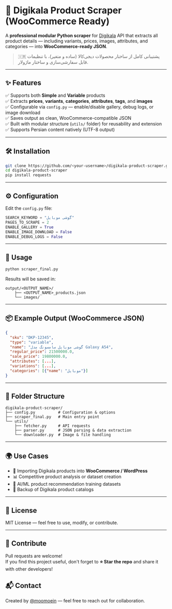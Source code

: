# 🧠 Digikala Product Scraper (WooCommerce Ready)

A **professional modular Python scraper** for [Digikala](https://www.digikala.com/) API that extracts all product details — including variants, prices, images, attributes, and categories — into **WooCommerce-ready JSON**.

> 🇮🇷 پشتیبانی کامل از ساختار محصولات دیجی‌کالا (ساده و متغیر)، با تنظیمات قابل سفارشی‌سازی و ساختار ماژولار.

---

## ✨ Features

✅ Supports both **Simple** and **Variable** products  
✅ Extracts **prices**, **variants**, **categories**, **attributes**, **tags**, and **images**  
✅ Configurable via `config.py` — enable/disable gallery, debug logs, or image download  
✅ Saves output as clean, WooCommerce-compatible JSON  
✅ Built with modular structure (`utils/` folder) for reusability and extension  
✅ Supports Persian content natively (UTF-8 output)


---

## 🛠️ Installation

```bash
git clone https://github.com/<your-username>/digikala-product-scraper.git
cd digikala-product-scraper
pip install requests
````

---

## ⚙️ Configuration

Edit the `config.py` file:

```python
SEARCH_KEYWORD = "گوشی موبایل"
PAGES_TO_SCRAPE = 2
ENABLE_GALLERY = True
ENABLE_IMAGE_DOWNLOAD = False
ENABLE_DEBUG_LOGS = False
```

---

## 🚀 Usage

```bash
python scraper_final.py
```

Results will be saved in:

```
output/<OUTPUT_NAME>/
    ├── <OUTPUT_NAME>_products.json
    └── images/
```

---

## 📦 Example Output (WooCommerce JSON)

```json
{
  "sku": "DKP-12345",
  "type": "variable",
  "name": "گوشی موبایل سامسونگ مدل Galaxy A54",
  "regular_price": 21500000.0,
  "sale_price": 19800000.0,
  "attributes": [...],
  "variations": [...],
  "categories": [{"name": "موبایل"}]
}
```

---

## 🧩 Folder Structure

```
digikala-product-scraper/
├── config.py          # Configuration & options
├── scraper_final.py   # Main entry point
└── utils/
    ├── fetcher.py     # API requests
    ├── parser.py      # JSON parsing & data extraction
    └── downloader.py  # Image & file handling
```

---

## 🌍 Use Cases

* 🔄 Importing Digikala products into **WooCommerce / WordPress**
* 📊 Competitive product analysis or dataset creation
* 🧠 AI/ML product recommendation training datasets
* 💾 Backup of Digikala product catalogs

---

## 📜 License

MIT License — feel free to use, modify, or contribute.

---

## 🤝 Contribute
Pull requests are welcome!  
If you find this project useful, don't forget to **⭐ Star the repo** and share it with other developers!

## 📬 Contact
Created by [@moomoein](https://github.com/moomoein) — feel free to reach out for collaboration.

